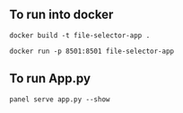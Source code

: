 ## To run into docker
```
docker build -t file-selector-app . 
``` 

```
docker run -p 8501:8501 file-selector-app
```


## To run App.py

```
panel serve app.py --show
```
